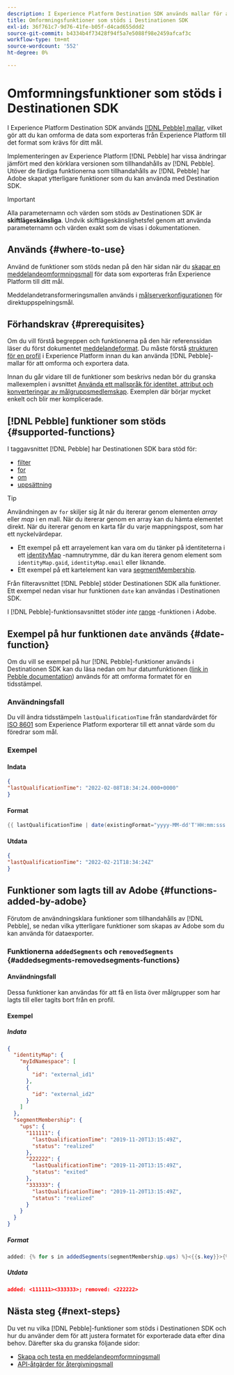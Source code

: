 ```yaml
---
description: I Experience Platform Destination SDK används mallar för att skapa bläddring, vilket gör att du kan omforma de data som exporteras från Experience Platform till det format som krävs för destinationen.
title: Omformningsfunktioner som stöds i Destinationen SDK
exl-id: 36f761c7-9d76-41fe-b05f-d4cad655ddd2
source-git-commit: b4334b4f73428f94f5a7e5088f98e2459afcaf3c
workflow-type: tm+mt
source-wordcount: '552'
ht-degree: 0%

---
```


# Omformningsfunktioner som stöds i Destinationen SDK

I Experience Platform Destination SDK används [[!DNL Pebble] mallar](https://pebbletemplates.io/), vilket gör att du kan omforma de data som exporteras från Experience Platform till det format som krävs för ditt mål.

Implementeringen av Experience Platform [!DNL Pebble] har vissa ändringar jämfört med den körklara versionen som tillhandahålls av [!DNL Pebble]. Utöver de färdiga funktionerna som tillhandahålls av [!DNL Pebble] har Adobe skapat ytterligare funktioner som du kan använda med Destination SDK.

>[!IMPORTANT]
>
>Alla parameternamn och värden som stöds av Destinationen SDK är **skiftlägeskänsliga**. Undvik skiftlägeskänslighetsfel genom att använda parameternamn och värden exakt som de visas i dokumentationen.

## Används {#where-to-use}

Använd de funktioner som stöds nedan på den här sidan när du [skapar en meddelandeomformningsmall](../../testing-api/streaming-destinations/create-template.md) för data som exporteras från Experience Platform till ditt mål.

Meddelandetransformeringsmallen används i [målserverkonfigurationen](templating-specs.md) för direktuppspelningsmål.

## Förhandskrav {#prerequisites}

Om du vill förstå begreppen och funktionerna på den här referenssidan läser du först dokumentet [meddelandeformat](message-format.md). Du måste förstå [strukturen för en profil](message-format.md#profile-structure) i Experience Platform innan du kan använda [!DNL Pebble]-mallar för att omforma och exportera data.

Innan du går vidare till de funktioner som beskrivs nedan bör du granska mallexemplen i avsnittet [Använda ett mallspråk för identitet, attribut och konverteringar av målgruppsmedlemskap](message-format.md#using-templating). Exemplen där börjar mycket enkelt och blir mer komplicerade.

## [!DNL Pebble] funktioner som stöds {#supported-functions}

I taggavsnittet [!DNL Pebble] har Destinationen SDK bara stöd för:

* [filter](https://pebbletemplates.io/wiki/tag/filter/)
* [for](https://pebbletemplates.io/wiki/tag/for/)
* [om](https://pebbletemplates.io/wiki/tag/if/)
* [uppsättning](https://pebbletemplates.io/wiki/tag/set/)

>[!TIP]
>
>Användningen av `for` skiljer sig åt när du itererar genom elementen *array* eller *map* i en mall. När du itererar genom en array kan du hämta elementet direkt. När du itererar genom en karta får du varje mappningspost, som har ett nyckelvärdepar.
>
> * Ett exempel på ett arrayelement kan vara om du tänker på identiteterna i ett [identityMap](message-format.md#identities) -namnutrymme, där du kan iterera genom element som `identityMap.gaid`, `identityMap.email` eller liknande.
> * Ett exempel på ett kartelement kan vara [segmentMembership](message-format.md#segment-membership).

Från filteravsnittet [!DNL Pebble] stöder Destinationen SDK alla funktioner. Ett exempel nedan visar hur funktionen `date` kan användas i Destinationen SDK.

I [!DNL Pebble]-funktionsavsnittet stöder *inte* [range](https://pebbletemplates.io/wiki/function/range/) -funktionen i Adobe.

## Exempel på hur funktionen `date` används {#date-function}

Om du vill se exempel på hur [!DNL Pebble]-funktioner används i Destinationen SDK kan du läsa nedan om hur datumfunktionen ([link in Pebble documentation](https://pebbletemplates.io/wiki/filter/date/)) används för att omforma formatet för en tidsstämpel.

### Användningsfall

Du vill ändra tidsstämpeln `lastQualificationTime` från standardvärdet för [&#x200B; ISO 8601](https://en.wikipedia.org/wiki/ISO_8601) som Experience Platform exporterar till ett annat värde som du föredrar som mål.

### Exempel

#### Indata

```json
{
"lastQualificationTime": "2022-02-08T18:34:24.000+0000"
}
```

#### Format

```java
{{ lastQualificationTime | date(existingFormat="yyyy-MM-dd'T'HH:mm:sss.SSSX", format="yyyy-MM-dd'T'HH:mm:ssX") }}
```

#### Utdata

```json
{
"lastQualificationTime": "2022-02-21T18:34:24Z"
}
```

## Funktioner som lagts till av Adobe {#functions-added-by-adobe}

Förutom de användningsklara funktioner som tillhandahålls av [!DNL Pebble], se nedan vilka ytterligare funktioner som skapas av Adobe som du kan använda för dataexporter.

### Funktionerna `addedSegments` och `removedSegments` {#addedsegments-removedsegments-functions}

#### Användningsfall

Dessa funktioner kan användas för att få en lista över målgrupper som har lagts till eller tagits bort från en profil.

#### Exempel

##### Indata

```json
{
  "identityMap": {
    "myIdNamespace": [
      {
        "id": "external_id1"
      },
      {
        "id": "external_id2"
      }
    ]
  },
  "segmentMembership": {
    "ups": {
      "111111": {
        "lastQualificationTime": "2019-11-20T13:15:49Z",
        "status": "realized"
      },
      "222222": {
        "lastQualificationTime": "2019-11-20T13:15:49Z",
        "status": "exited"
      },
      "333333": {
        "lastQualificationTime": "2019-11-20T13:15:49Z",
        "status": "realized"
      }
    }
  }
}
```

##### Format

```java
added: {% for s in addedSegments(segmentMembership.ups) %}<{{s.key}}>{% endfor %}; removed: {% for s in removedSegments(segmentMembership.ups) %}<{{s.key}}>{% endfor %}
```

##### Utdata

```json
added: <111111><333333>; removed: <222222>
```

<!--

### Added and removed audiences filters {#added-and-removed-segmnts-filters}

#### Use case {#use-case}

These filters are similar to `addedSegments` and `removedSegments`, described above. The only difference is that they are implemented as filters as opposed to functions.

#### Example {#example}

##### Input {#input}

```json
{
  "identityMap": {
    "myIdNamespace": [
      {
        "id": "external_id1"
      },
      {
        "id": "external_id2"
      }
    ]
  },
  "segmentMembership": {
    "ups": {
      "111111": {
        "lastQualificationTime": "2019-11-20T13:15:49Z",
        "status": "realized"
      },
      "222222": {
        "lastQualificationTime": "2019-11-20T13:15:49Z",
        "status": "exited"
      },
      "333333": {
        "lastQualificationTime": "2019-11-20T13:15:49Z",
        "status": "realized"
      }
    }
  }
}
```

##### Format {#format}

```java
added: {% for s in input.profile.segmentMembership.ups | added %}<{{s.key}}>{% endfor %};|removed: {% for s in input.profile.segmentMembership.ups | removed %}<{{s.key}}>{% endfor %};
```

##### Output {#output}

```json
added: <111111><333333>;|removed: <222222>;
```

-->

## Nästa steg {#next-steps}

Du vet nu vilka [!DNL Pebble]-funktioner som stöds i Destinationen SDK och hur du använder dem för att justera formatet för exporterade data efter dina behov. Därefter ska du granska följande sidor:

* [Skapa och testa en meddelandeomformningsmall](../../testing-api/streaming-destinations/create-template.md)
* [API-åtgärder för återgivningsmall](../../testing-api/streaming-destinations/render-template-api.md)
